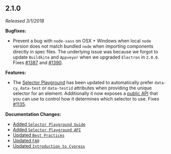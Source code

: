 ## 2.1.0

_Released 3/1/2018_

**Bugfixes:**

- Prevent a bug with `node-sass` on OSX + Windows when local `node` version does
  not match bundled `node` when importing components directly in spec files. The
  underlying issue was because we forgot to update `Buildkite` and `Appveyor`
  when we upgraded `Electron` in `2.0.0`. Fixes
  [#1387](https://github.com/cypress-io/cypress/issues/1387) and
  [#1390](https://github.com/cypress-io/cypress/issues/1390).

**Features:**

- The
  [Selector Playground](/guides/core-concepts/cypress-app#Selector-Playground)
  has been updated to automatically prefer `data-cy`, `data-test` or
  `data-testid` attributes when providing the unique selector for an element.
  Additionally it now exposes a
  [public API](/api/cypress-api/selector-playground-api) that you can use to
  control how it determines which selector to use. Fixes
  [#1135](https://github.com/cypress-io/cypress/issues/1135).

**Documentation Changes:**

- [Added `Selector Playground Guide`](/guides/core-concepts/cypress-app#Selector-Playground)
- [Added `Selector Playground API`](/api/cypress-api/selector-playground-api)
- [Updated `Best Practices`](/guides/references/best-practices)
- [Updated `FAQ`](/faq/questions/using-cypress-faq)
- [Updated `Introduction to Cypress`](/guides/core-concepts/introduction-to-cypress)
